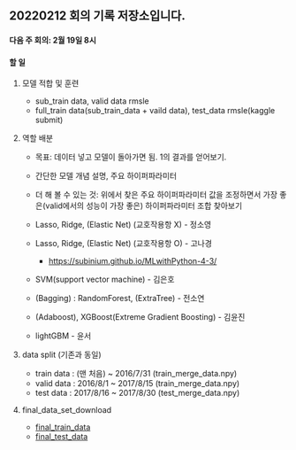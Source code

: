 ## 20220212 회의 기록 저장소입니다. 

#### 다음 주 회의: 2월 19일 8시

#### 할 일 
1. 모델 적합 및 훈련
    - sub_train data, valid data rmsle
    - full_train data(sub_train_data + vaild data), test_data rmsle(kaggle submit)

2. 역할 배분
    - 목표: 데이터 넣고 모델이 돌아가면 됨. 1의 결과를 얻어보기.
    - 간단한 모델 개념 설명, 주요 하이퍼파라미터
    - 더 해 볼 수 있는 것: 위에서 찾은 주요 하이퍼파라미터 값을 조정하면서 가장 좋은(valid에서의 성능이 가장 좋은) 하이퍼파라미터 조합 찾아보기

    - Lasso, Ridge, (Elastic Net) (교호작용항 X) - 정소영
    - Lasso, Ridge, (Elastic Net) (교호작용항 O) - 고나경
      - https://subinium.github.io/MLwithPython-4-3/
    - SVM(support vector machine) - 김은호
    - (Bagging) : RandomForest, (ExtraTree) - 전소연
    - (Adaboost), XGBoost(Extreme Gradient Boosting) - 김윤진
    - lightGBM - 윤서

3. data split (기존과 동일)
    - train data : (맨 처음) ~ 2016/7/31 (train_merge_data.npy)
    - valid data : 2016/8/1 ~ 2017/8/15 (train_merge_data.npy)
    - test data : 2017/8/16 ~ 2017/8/30 (test_merge_data.npy)

4. final_data_set_download
    - [final_train_data](https://drive.google.com/file/d/1u3xxnkpHDMU7OFqxbWpUufjWOXLDHrla/view?usp=sharing)
    - [final_test_data](https://drive.google.com/file/d/1aZpGLwqALWpQhngJxc9GmYkaGFELDFeT/view?usp=sharing)
